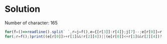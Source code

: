 # Solution

Number of character: 165

```Javascript
for(f=()=>readline().split` `,r=j=f(),e={[r[3]]:r[4]};j[7]--;e[r[0]]=r[1])r=f()
for(;r=f();)print((e[r[0]]>+r[1]&&!r[2][4])||(e[r[0]]<+r[1]&&r[2][4])?'BLOCK':'WAIT')
```
